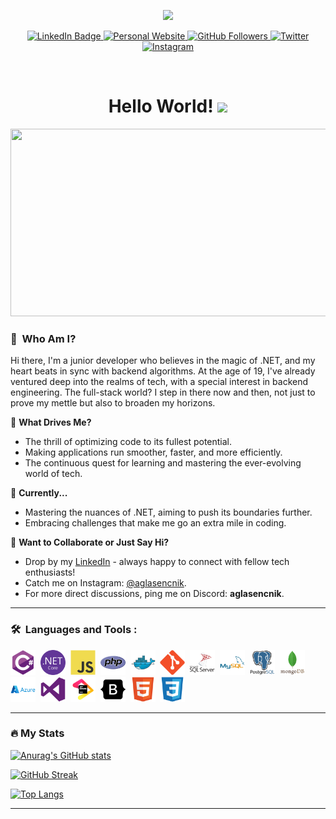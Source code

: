 <p align="center">
  <img src="https://media.giphy.com/media/M9gbBd9nbDrOTu1Mqx/giphy.gif" width="100"/>
</p>

<p align="center">
  <a href="https://www.linkedin.com/in/aglasencnik">
    <img src="https://img.shields.io/badge/LinkedIn-blue?style=for-the-badge&logo=linkedin&logoColor=white" alt="LinkedIn Badge">
  </a>
  <a href="https://aglasencnik.com" target="_blank">
    <img src="https://img.shields.io/badge/Website-green?style=for-the-badge&logo=internet-explorer&logoColor=white" alt="Personal Website">
  </a>
  <a href="https://github.com/aglasencnik">
    <img src="https://img.shields.io/github/followers/aglasencnik?label=Follow&style=for-the-badge&logo=github&logoColor=white" alt="GitHub Followers">
  </a>
  <a href="https://twitter.com/AGlasencnik">
    <img src="https://img.shields.io/badge/Twitter-blue?style=for-the-badge&logo=twitter&logoColor=white" alt="Twitter">
  </a>
  <a href="https://www.instagram.com/aglasencnik/">
    <img src="https://img.shields.io/badge/Instagram-E4405F?style=for-the-badge&logo=instagram&logoColor=white" alt="Instagram">
  </a>
</p>

<p align="center">
  <img src="https://komarev.com/ghpvc/?username=aglasencnik&style=flat-square&color=blue" alt="">
</p>

<h1 align="center">Hello World! <img src="https://media.giphy.com/media/hvRJCLFzcasrR4ia7z/giphy.gif" width="40"></h1>

<p align="center">
  <img src="https://media.giphy.com/media/dWesBcTLavkZuG35MI/giphy.gif" width="600" height="300" />
</p>

### 🚀 &nbsp;Who Am I?

Hi there, I'm a junior developer who believes in the magic of .NET, and my heart beats in sync with backend algorithms. At the age of 19, I've already ventured deep into the realms of tech, with a special interest in backend engineering. The full-stack world? I step in there now and then, not just to prove my mettle but also to broaden my horizons.

🌟 **What Drives Me?**
- The thrill of optimizing code to its fullest potential.
- Making applications run smoother, faster, and more efficiently.
- The continuous quest for learning and mastering the ever-evolving world of tech.

🔧 **Currently...**
- Mastering the nuances of .NET, aiming to push its boundaries further.
- Embracing challenges that make me go an extra mile in coding.

💌 **Want to Collaborate or Just Say Hi?**
- Drop by my [LinkedIn](https://www.linkedin.com/in/aglasencnik) - always happy to connect with fellow tech enthusiasts!
- Catch me on Instagram: [@aglasencnik](https://www.instagram.com/aglasencnik/).
- For more direct discussions, ping me on Discord: **aglasencnik**.

---

### 🛠 &nbsp;Languages and Tools :

<p>
<img src="https://github.com/devicons/devicon/blob/master/icons/csharp/csharp-original.svg" title="C#" alt="C#" width="40" height="40"/>&nbsp;
<img src="https://github.com/devicons/devicon/blob/master/icons/dotnetcore/dotnetcore-original.svg" title=".NET Core" alt=".NET Core" width="40" height="40"/>&nbsp;
<img src="https://github.com/devicons/devicon/blob/master/icons/javascript/javascript-original.svg" title="JavaScript" alt="JavaScript" width="40" height="40"/>&nbsp;
<img src="https://github.com/devicons/devicon/blob/master/icons/php/php-original.svg" title="PHP" alt="PHP" width="40" height="40"/>&nbsp;
<img src="https://github.com/devicons/devicon/blob/master/icons/docker/docker-original.svg" title="Docker" alt="Docker" width="40" height="40"/>&nbsp;
<img src="https://github.com/devicons/devicon/blob/master/icons/git/git-original.svg" title="Git" alt="Git" width="40" height="40"/>&nbsp;
<img src="sqlserver.svg" title="SQL Server" alt="SQL Server" width="40" height="40"/>&nbsp;
<img src="https://github.com/devicons/devicon/blob/master/icons/mysql/mysql-original-wordmark.svg" title="MySQL" alt="MySQL" width="40" height="40"/>&nbsp;
<img src="https://github.com/devicons/devicon/blob/master/icons/postgresql/postgresql-original-wordmark.svg" title="PostgreSQL" alt="PostgreSQL" width="40" height="40"/>&nbsp;
<img src="https://github.com/devicons/devicon/blob/master/icons/mongodb/mongodb-original-wordmark.svg" title="MongoDB" alt="MongoDB" width="40" height="40"/>&nbsp;
<img src="https://github.com/devicons/devicon/blob/master/icons/azure/azure-original-wordmark.svg" title="Azure" alt="Azure" width="40" height="40"/>&nbsp;
<img src="https://github.com/devicons/devicon/blob/master/icons/visualstudio/visualstudio-plain.svg" title="Visual Studio" alt="Visual Studio" width="40" height="40"/>&nbsp;
<img src="https://github.com/devicons/devicon/blob/master/icons/jetbrains/jetbrains-original.svg" title="JetBrains" alt="JetBrains" width="40" height="40"/>&nbsp;
<img src="https://github.com/devicons/devicon/blob/master/icons/bootstrap/bootstrap-plain.svg" title="Bootstrap" alt="Bootstrap" width="40" height="40"/>&nbsp;
<img src="https://github.com/devicons/devicon/blob/master/icons/html5/html5-original.svg" title="HTML5" alt="HTML5" width="40" height="40"/>&nbsp;
<img src="https://github.com/devicons/devicon/blob/master/icons/css3/css3-original.svg" title="CSS3" alt="CSS3" width="40" height="40"/>&nbsp;
</p>


---

### 🔥 My Stats

[![Anurag's GitHub stats](https://github-readme-stats.vercel.app/api?username=aglasencnik&theme=vision-friendly-dark&show_icons=true)](https://github.com/anuraghazra/github-readme-stats)

[![GitHub Streak](http://github-readme-streak-stats.herokuapp.com?user=aglasencnik&theme=dark&background=000000)](https://git.io/streak-stats)

[![Top Langs](https://github-readme-stats.vercel.app/api/top-langs/?username=aglasencnik&layout=compact&theme=vision-friendly-dark)](https://github.com/anuraghazra/github-readme-stats)

---
